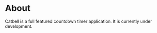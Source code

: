 About
=====

Catbell is a full featured countdown timer application.
It is currently under development.

